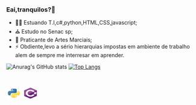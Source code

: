 ### Eai,tranquilos?🤙

- 👨‍💻 Estuando T.I,c#,python,HTML,CSS,javascript;
- ⛪ Estudo no Senac sp;
- 🥋 Praticante de Artes Marciais;
- ⚡ Obdiente,levo a sério hierarquias impostas em ambiente de trabalho alem de sempre me interresar em aprender.

![Anurag's GitHub stats](https://github-readme-stats.vercel.app/api?username=carlospalmeida&show_icons=true&theme=onedark)
[![Top Langs](https://github-readme-stats.vercel.app/api/top-langs/?username=carlospalmeida)](https://github.com/anuraghazra/github-readme-stats)
##
<div style="display: inline_block"><br>
  <img align="center" alt="Rafa-Python" height="30" width="40" src="https://raw.githubusercontent.com/devicons/devicon/master/icons/python/python-original.svg">
  <img align="center" alt="Rafa-Csharp" height="30" width="40" src="https://raw.githubusercontent.com/devicons/devicon/master/icons/csharp/csharp-original.svg"     
</div>
